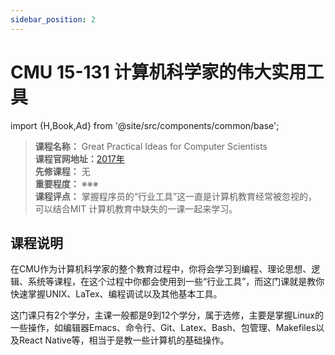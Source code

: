 ```yaml
---
sidebar_position: 2
---
```


# CMU 15-131 计算机科学家的伟大实用工具
import {H,Book,Ad} from '@site/src/components/common/base';




>**课程名称：** Great Practical Ideas for Computer Scientists   
**课程官网地址：**[2017年](https://www.cs.cmu.edu/~15131/f17/)   
**先修课程：** 无  
**重要程度：** ※※※  
**课程评点：** 掌握程序员的“行业工具”这一直是计算机教育经常被忽视的，可以结合MIT 计算机教育中缺失的一课一起来学习。


## 课程说明
在CMU作为计算机科学家的整个教育过程中，你将会学习到编程、理论思想、逻辑、系统等课程，在这个过程中你都会使用到一些“行业工具”，而这门课就是教你快速掌握UNIX、LaTex、编程调试以及其他基本工具。

这门课只有2个学分，主课一般都是9到12个学分，属于选修，主要是掌握Linux的一些操作，如编辑器Emacs、命令行、Git、Latex、Bash、包管理、Makefiles以及React Native等，相当于是教一些计算机的基础操作。




<Comment></Comment>
